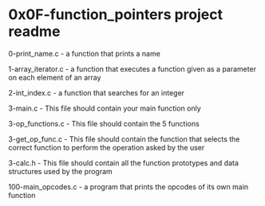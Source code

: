 # 0x0F-function_pointers project readme

0-print_name.c - a function that prints a name

1-array_iterator.c - a function that executes a function given as a parameter on each element of an array

2-int_index.c - a function that searches for an integer

3-main.c - This file should contain your main function only

3-op_functions.c - This file should contain the 5 functions

3-get_op_func.c - This file should contain the function that selects the correct function to perform the operation asked by the user

3-calc.h - This file should contain all the function prototypes and data structures used by the program

100-main_opcodes.c - a program that prints the opcodes of its own main function
